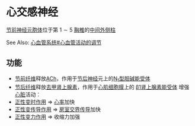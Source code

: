 # 心交感神经

[节前神经元](节前神经元.md)[胞体](胞体.md)位于第 $1\sim5$ [胸椎](胸椎.md)的[中间外侧柱](中间外侧柱.md)

See Also: [心血管系统#心血管活动的调节](心血管系统.md#心血管活动的调节)

## 功能

- [节前纤维](节前纤维.md)释放[ACh](ACh.md)，作用于[节后神经](节后神经.md)元上的[N<sub>1</sub>型胆碱能受体](N1型胆碱能受体.md)
- [节后纤维](节后纤维.md)释放[去甲肾上腺素](去甲肾上腺素.md)，作用于[心肌](心肌.md)[细胞膜](细胞膜.md)上的 [β1肾上腺素能受体](β1肾上腺素能受体.md)
增强[心脏](心脏.md)活动：
- [正性变时作用](正性变时作用.md) => [心率](心率.md)加快
- [正性变传导作用](正性变传导作用.md) => [房室交界](房室交界.md)[传导](传导.md)加快
- [正性变力作用](正性变力作用.md) => 收缩力加强

